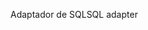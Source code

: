 <span data-ttu-id="93f7c-101">Adaptador de SQL</span><span class="sxs-lookup"><span data-stu-id="93f7c-101">SQL adapter</span></span>
